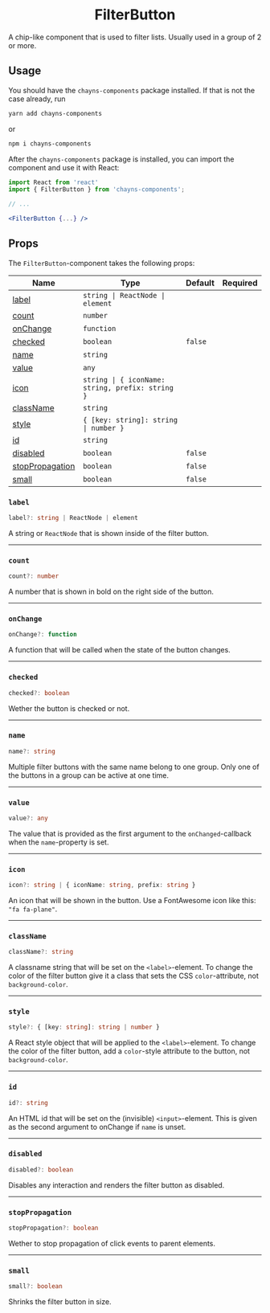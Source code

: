 <div align="center"><h1>FilterButton</h1></div>

A chip-like component that is used to filter lists. Usually used in a group of 2
or more.

## Usage

You should have the `chayns-components` package installed. If that is not the
case already, run

```bash
yarn add chayns-components
```

or

```bash
npm i chayns-components
```

After the `chayns-components` package is installed, you can import the component
and use it with React:

```jsx
import React from 'react'
import { FilterButton } from 'chayns-components';

// ...

<FilterButton {...} />
```

## Props

The `FilterButton`-component takes the following props:

| Name                                | Type                                             | Default | Required |
| ----------------------------------- | ------------------------------------------------ | ------- | :------: |
| [label](#label)                     | `string \| ReactNode \| element`                 |         |          |
| [count](#count)                     | `number`                                         |         |          |
| [onChange](#onchange)               | `function`                                       |         |          |
| [checked](#checked)                 | `boolean`                                        | `false` |          |
| [name](#name)                       | `string`                                         |         |          |
| [value](#value)                     | `any`                                            |         |          |
| [icon](#icon)                       | `string \| { iconName: string, prefix: string }` |         |          |
| [className](#classname)             | `string`                                         |         |          |
| [style](#style)                     | `{ [key: string]: string \| number }`            |         |          |
| [id](#id)                           | `string`                                         |         |          |
| [disabled](#disabled)               | `boolean`                                        | `false` |          |
| [stopPropagation](#stoppropagation) | `boolean`                                        | `false` |          |
| [small](#small)                     | `boolean`                                        | `false` |          |

### `label`

```ts
label?: string | ReactNode | element
```

A string or `ReactNode` that is shown inside of the filter button.

---

### `count`

```ts
count?: number
```

A number that is shown in bold on the right side of the button.

---

### `onChange`

```ts
onChange?: function
```

A function that will be called when the state of the button changes.

---

### `checked`

```ts
checked?: boolean
```

Wether the button is checked or not.

---

### `name`

```ts
name?: string
```

Multiple filter buttons with the same name belong to one group. Only one of the
buttons in a group can be active at one time.

---

### `value`

```ts
value?: any
```

The value that is provided as the first argument to the `onChanged`-callback
when the `name`-property is set.

---

### `icon`

```ts
icon?: string | { iconName: string, prefix: string }
```

An icon that will be shown in the button. Use a FontAwesome icon like this:
`"fa fa-plane"`.

---

### `className`

```ts
className?: string
```

A classname string that will be set on the `<label>`-element. To change the
color of the filter button give it a class that sets the CSS `color`-attribute,
not `background-color`.

---

### `style`

```ts
style?: { [key: string]: string | number }
```

A React style object that will be applied to the `<label>`-element. To change
the color of the filter button, add a `color`-style attribute to the button, not
`background-color`.

---

### `id`

```ts
id?: string
```

An HTML id that will be set on the (invisible) `<input>`-element. This is given
as the second argument to onChange if `name` is unset.

---

### `disabled`

```ts
disabled?: boolean
```

Disables any interaction and renders the filter button as disabled.

---

### `stopPropagation`

```ts
stopPropagation?: boolean
```

Wether to stop propagation of click events to parent elements.

---

### `small`

```ts
small?: boolean
```

Shrinks the filter button in size.
